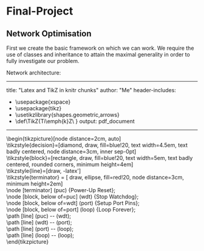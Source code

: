 # Final-Project

## Network Optimisation

First we create the basic framework on which we can work. We require the use of classes and inheritance to attain the maximal generality in order to fully investigate our problem.

Network architecture:

---
title: "Latex and TikZ in knitr chunks"
author: "Me"
header-includes:
   - \usepackage{xspace}
   - \usepackage{tikz}
   - \usetikzlibrary{shapes.geometric,arrows}
   - \def\TikZ{Ti\emph{k}Z\ }
output:
  pdf_document 
---

\begin{tikzpicture}[node distance=2cm, auto]  
    \tikzstyle{decision}=[diamond, draw, fill=blue!20, text width=4.5em, text badly centered, node distance=3cm, inner sep-0pt]  
    \tikzstyle{block}=[rectangle, draw, fill=blue!20, text width=5em, text badly centered, rounded corners, minimum height=4em]  
    \tikzstyle{line}=[draw, -latex']  
    \tikzstyle{terminator} = [ draw, ellipse, fill=red!20, node distance=3cm, minimum height=2em]    
    \node [terminator] (puc) {Power-Up Reset};  
    \node [block, below of=puc] (wdt)  {Stop Watchdog};  
    \node [block, below of=wdt] (port) {Setup Port Pins};  
    \node [block, below of=port] (loop) {Loop Forever};  
    \path [line] (puc)  -- (wdt);  
    \path [line] (wdt)  -- (port);  
    \path [line] (port) -- (loop);  
    \path [line] (loop) -- (loop);  
\end{tikzpicture}